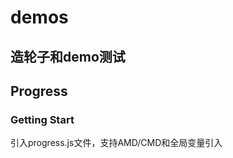 # demos
造轮子和demo测试
--------------------------------------------------------------------
## Progress
### Getting Start
引入progress.js文件，支持AMD/CMD和全局变量引入
